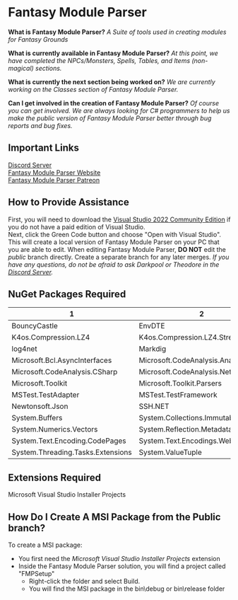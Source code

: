 # Fantasy Module Parser
**What is Fantasy Module Parser?** *A Suite of tools used in creating modules for Fantasy Grounds*

**What is currently available in Fantasy Module Parser?** *At this point, we have completed the NPCs/Monsters, Spells, Tables, and Items (non-magical) sections.*

**What is currently the next section being worked on?** *We are currently working on the Classes section of Fantasy Module Parser.*

**Can I get involved in the creation of Fantasy Module Parser?** *Of course you can get involved. We are always looking for C# programmers to help us make the public version of Fantasy Module Parser better through bug reports and bug fixes.*

## Important Links
[Discord Server](https://discord.gg/78SdFgg)  
[Fantasy Module Parser Website](https://fantasymoduleparser.tech)  
[Fantasy Module Parser Patreon](https://www.patreon.com/fantasymoduleparser)

## How to Provide Assistance
First, you will need to download the [Visual Studio 2022 Community Edition](https://visualstudio.microsoft.com/vs/community/) if you do not have a paid edition of Visual Studio.  
Next, click the Green Code button and choose "Open with Visual Studio". This will create a local version of Fantasy Module Parser on your PC that you are able to edit.
When editing Fantasy Module Parser, **DO NOT** edit the *public* branch directly. Create a separate branch for any later merges. *If you have any questions, do not be afraid to ask Darkpool or Theodore in the [Discord Server](https://discord.gg/78SdFgg).*

## NuGet Packages Required
1 | 2 | 3
------------ | ------------- | -------------
BouncyCastle | EnvDTE | Google.Protobuf
K4os.Compression.LZ4 | K4os.Compression.LZ4.Streams | K4os.Hash.xxHash
log4net | Markdig | Markdig.Wpf
Microsoft.Bcl.AsyncInterfaces | Microsoft.CodeAnalysis.Analyzers | Microsoft.CodeAnalysis.Common
Microsoft.CodeAnalysis.CSharp | Microsoft.CodeAnalysis.NetAnalyzers | Microsoft.Data.Edm
Microsoft.Toolkit | Microsoft.Toolkit.Parsers | Microsoft.VisualStudio.SDK.EmbedInteropTypes
MSTest.TestAdapter | MSTest.TestFramework | MySql.Data
Newtonsoft.Json | SSH.NET | stdole
System.Buffers | System.Collections.Immutable | System.Memory
System.Numerics.Vectors | System.Reflection.Metadata | System.Runtime.CompilerServices.Unsafe
System.Text.Encoding.CodePages | System.Text.Encodings.Web | System.Text.Json
System.Threading.Tasks.Extensions | System.ValueTuple |

## Extensions Required
Microsoft Visual Studio Installer Projects

## How Do I Create A MSI Package from the Public branch?
To create a MSI package:
* You first need the *Microsoft Visual Studio Installer Projects* extension
* Inside the Fantasy Module Parser solution, you will find a project called "FMPSetup"
  * Right-click the folder and select Build.
  * You will find the MSI package in the bin\debug or bin\release folder
